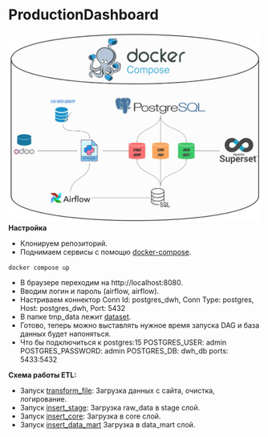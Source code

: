 # ProductionDashboard
![DWH](/images/DWH.jpg)
**Настройка**
- Клонируем репозиторий.
- Поднимаем сервисы с помощю [docker-compose](docker-compose.yaml).
~~~
docker compose up
~~~
- В браузере переходим на http://localhost:8080.
- Вводим логин и пароль (airflow, airflow).
- Настриваем коннектор
  Conn Id: postgres_dwh,
  Conn Type: postgres,
  Host: postgres_dwh,
  Port: 5432
- В папке tmp_data лежит [dataset](/tmp_data/raw_data%20—%20копия.xlsx).
- Готово, теперь можно выставлять нужное время запуска DAG и база данных будет напоняться.
- Что бы подключиться к postgres:15 
  POSTGRES_USER: admin
  POSTGRES_PASSWORD: admin
  POSTGRES_DB: dwh_db
  ports: 5433:5432
  


**Схема работы ETL:** 
- Запуск [transform_file](dags/transform_file.py):
  Загрузка данных с сайта, очистка, логирование.
- Запуск [insert_stage](dags/insert_stage.py): 
  Загрузка raw_data в stage слой.  
- Запуск [insert_core](dags/insert_core.py): 
  Загрузка в core слой. 
- Запуск [insert_data_mart](dags/insert_data_mart.py)
  Загрузка в data_mart слой.

 

